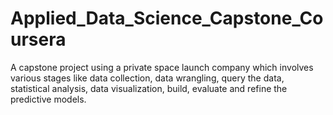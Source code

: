 # Applied_Data_Science_Capstone_Coursera
A capstone project using a private space launch company which involves various stages like data collection, data wrangling, query the data, statistical analysis, data visualization, build, evaluate and refine the predictive models.
